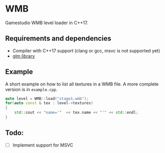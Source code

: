 # WMB
Gamestudio WMB level loader in C++17.

## Requirements and dependencies

- Compiler with C++17 support (clang or gcc, msvc is not supported yet)
- [glm library](https://glm.g-truc.net/0.9.8/index.html)

## Example

A short example on how to list all textures in a WMB file.
A more complete version is in `example.cpp`.

```cpp
auto level = WMB::load("stage1.wmb");
for(auto const & tex : level->textures)
{
	std::cout << "name='"  << tex.name << "'" << std::endl;
}
```

## Todo:

- [ ] Implement support for MSVC
